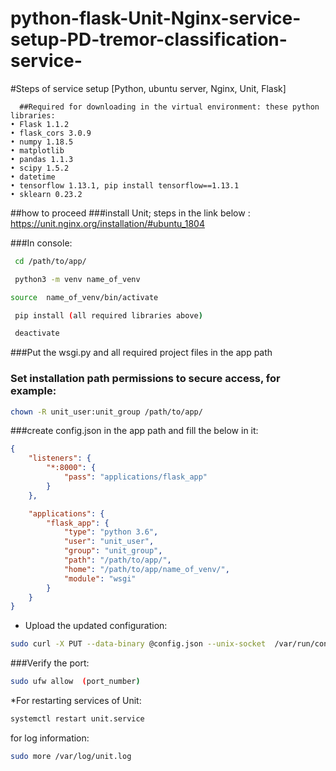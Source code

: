 # python-flask-Unit-Nginx-service-setup-PD-tremor-classification-service-


#Steps of service setup [Python, ubuntu server, Nginx, Unit, Flask]


      ##Required for downloading in the virtual environment: these python libraries:
    • Flask 1.1.2
    • flask_cors 3.0.9
    • numpy 1.18.5
    • matplotlib 
    • pandas 1.1.3
    • scipy 1.5.2
    • datetime
    • tensorflow 1.13.1, pip install tensorflow==1.13.1
    • sklearn 0.23.2

##how to proceed
###install Unit; steps in the link below :
https://unit.nginx.org/installation/#ubuntu_1804

###In console:

```bash
 cd /path/to/app/

 python3 -m venv name_of_venv

source  name_of_venv/bin/activate

 pip install (all required libraries above)

 deactivate
```


###Put the wsgi.py and all required project files in the app path

### Set installation path permissions to secure access, for example:
```bash
chown -R unit_user:unit_group /path/to/app/
```

###create config.json in the app path and fill the below in it:
```json
{
    "listeners": {
        "*:8000": {
            "pass": "applications/flask_app"
        }
    },

    "applications": {
        "flask_app": {
            "type": "python 3.6",
            "user": "unit_user",
            "group": "unit_group",
            "path": "/path/to/app/",
            "home": "/path/to/app/name_of_venv/",
            "module": "wsgi"
        }
    }
}
```

* Upload the updated configuration:
```bash
sudo curl -X PUT --data-binary @config.json --unix-socket  /var/run/control.unit.sock http://localhost/config/
```

###Verify the port:
```bash
sudo ufw allow  (port_number)
```

*For restarting services of Unit:
```bash
systemctl restart unit.service
```


for log information:
```bash
sudo more /var/log/unit.log
```
